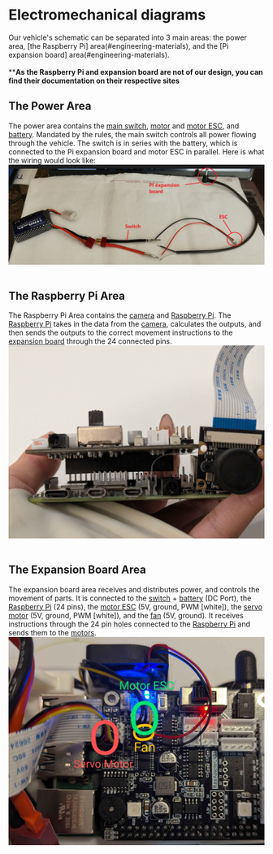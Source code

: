 # Electromechanical diagrams

Our vehicle's schematic can be separated into 3 main areas: the power area, [the Raspberry Pi] area(#engineering-materials), and the [Pi expansion board] area(#engineering-materials). <br><br>
****As the Raspberry Pi and expansion board are not of our design, you can find their documentation on their respective sites**
<br>

## The Power Area
The power area contains the [main switch](#engineering-materials), [motor](#engineering-materials) and [motor ESC](#engineering-materials), and [battery](#engineering-materials).  Mandated by the rules, the main switch controls all power flowing through the vehicle. The switch is in series with the battery, which is connected to the Pi expansion board and motor ESC in parallel. Here is what the wiring would look like:<br>
![plot](../other/images-used/assembly_power-configuration.png)
<br><br>
## The Raspberry Pi Area
The Raspberry Pi Area contains the [camera](#engineering-materials) and [Raspberry Pi](#engineering-materials). The [Raspberry Pi](#engineering-materials) takes in the data from the [camera](#engineering-materials), calculates the outputs, and then sends the outputs to the correct movement instructions to the [expansion board](#engineering-materials) through the 24 connected pins.
![plot](../other/images-used/schematic_pi.jpg)
<br><br>
## The Expansion Board Area
The expansion board area receives and distributes power, and controls the movement of parts. It is connected to the [switch](#engineering-materials) + [battery](#engineering-materials) (DC Port), the [Raspberry Pi](#engineering-materials) (24 pins), the [motor ESC](#engineering-materials) (5V, ground, PWM [white]), the [servo motor](#engineering-materials) (5V, ground, PWM [white]), and the [fan](#engineering-materials) (5V, ground). It receives instructions through the 24 pin holes connected to the [Raspberry Pi](#engineering-materials) and sends them to the [motors](#engineering-materials).![plot](../other/images-used/schematic_expansion.jpg)
